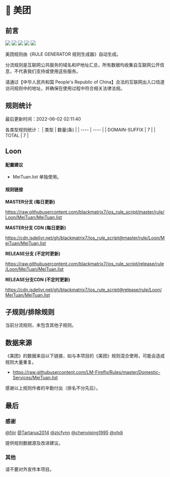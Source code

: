 # 🧸 美团

## 前言

![](https://shields.io/badge/-移除重复规则-ff69b4) ![](https://shields.io/badge/-DOMAIN与DOMAIN--SUFFIX合并-green) ![](https://shields.io/badge/-DOMAIN--SUFFIX间合并-critical) ![](https://shields.io/badge/-DOMAIN--SUFFIX与DOMAIN--KEYWORD合并-blue) ![](https://shields.io/badge/-IP--CIDR(6)合并-blueviolet) 

美团规则由《RULE GENERATOR 规则生成器》自动生成。

分流规则是互联网公共服务的域名和IP地址汇总，所有数据均收集自互联网公开信息，不代表我们支持或使用这些服务。

请通过【中华人民共和国 People's Republic of China】合法的互联网出入口信道访问规则中的地址，并确保在使用过程中符合相关法律法规。

## 规则统计

最后更新时间：2022-06-02 02:11:40

各类型规则统计：
| 类型 | 数量(条)  | 
| ---- | ----  |
| DOMAIN-SUFFIX | 7  | 
| TOTAL | 7  | 


## Loon 

#### 配置建议
- MeiTuan.list 单独使用。

#### 规则链接
**MASTER分支 (每日更新)**

https://raw.githubusercontent.com/blackmatrix7/ios_rule_script/master/rule/Loon/MeiTuan/MeiTuan.list

**MASTER分支 CDN (每日更新)**

https://cdn.jsdelivr.net/gh/blackmatrix7/ios_rule_script@master/rule/Loon/MeiTuan/MeiTuan.list

**RELEASE分支 (不定时更新)**

https://raw.githubusercontent.com/blackmatrix7/ios_rule_script/release/rule/Loon/MeiTuan/MeiTuan.list

**RELEASE分支CDN (不定时更新)**

https://cdn.jsdelivr.net/gh/blackmatrix7/ios_rule_script@release/rule/Loon/MeiTuan/MeiTuan.list

## 子规则/排除规则


当前分流规则，未包含其他子规则。

## 数据来源

《美团》的数据来自以下链接，如与本项目的《美团》规则混合使用，可能会造成规则大量重复。

- https://raw.githubusercontent.com/LM-Firefly/Rules/master/Domestic-Services/MeiTuan.list


感谢以上规则作者的辛勤付出（排名不分先后）。

## 最后

### 感谢

[@fiiir](https://github.com/fiiir) [@Tartarus2014](https://github.com/Tartarus2014) [@zjcfynn](https://github.com/zjcfynn) [@chenyiping1995](https://github.com/chenyiping1995) [@vhdj](https://github.com/vhdj)

提供规则数据源及改进建议。

### 其他

请不要对外宣传本项目。